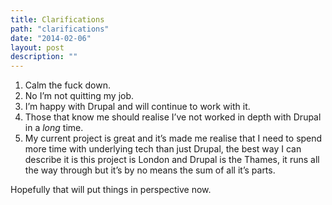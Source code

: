 ```yaml
---
title: Clarifications
path: "clarifications"
date: "2014-02-06"
layout: post
description: ""
---
```

1. Calm the fuck down.
2. No I’m not quitting my job.
3. I’m happy with Drupal and will continue to work with it.
4. Those that know me should realise I’ve not worked in depth with Drupal in a *long* time.
5. My current project is great and it’s made me realise that I need to spend more time with underlying tech than just Drupal, the best way I can describe it is this project is London and Drupal is the Thames, it runs all the way through but it’s by no means the sum of all it’s parts.

Hopefully that will put things in perspective now.

